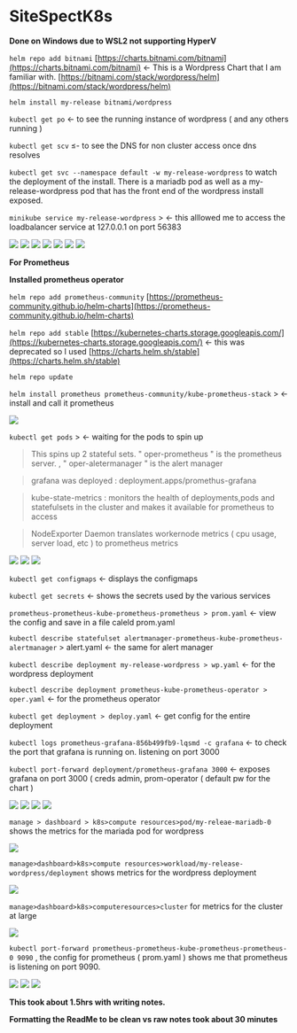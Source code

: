 # SiteSpectK8s

**Done on Windows due to WSL2 not supporting HyperV**

`helm repo add bitnami` [https://charts.bitnami.com/bitnami](https://charts.bitnami.com/bitnami) ← This is a Wordpress Chart that I am familiar with. [https://bitnami.com/stack/wordpress/helm](https://bitnami.com/stack/wordpress/helm)

`helm install my-release bitnami/wordpress`

`kubectl get po` ← to see the running instance of wordpress ( and any others running )

`kubectl get scv` ≤- to see the DNS for non cluster access once dns resolves

`kubectl get svc --namespace default -w my-release-wordpress` to watch the deployment of the install. There is a mariadb pod as well as a my-release-wordpress pod that has the front end of the wordpress install exposed.

`minikube service my-release-wordpress` > ← this alllowed me to access the loadbalancer service at 127.0.0.1 on port 56383

![](/screenshots/capture1.png)
![](/screenshots/capture2.png)
![](/screenshots/capture3.png)
![](/screenshots/capture4.png)
![](/screenshots/capture5.png)
![](/screenshots/capture6.png)
![](/screenshots/capture7.png)

**For Prometheus**

**Installed prometheus operator**

`helm repo add prometheus-community` [https://prometheus-community.github.io/helm-charts](https://prometheus-community.github.io/helm-charts)

`helm repo add stable` [https://kubernetes-charts.storage.googleapis.com/](https://kubernetes-charts.storage.googleapis.com/) ← this was deprecated so I used [https://charts.helm.sh/stable](https://charts.helm.sh/stable)

`helm repo update`

`helm install prometheus prometheus-community/kube-prometheus-stack` > ← install and call it prometheus

![](/screenshots/capture8.png)

`kubectl get pods` > ← waiting for the pods to spin up

> This spins up 2 stateful sets. " oper-prometheus " is the prometheus server. , " oper-aletermanager " is the alert manager

> grafana was deployed : deployment.apps/promethus-grafana

> kube-state-metrics : monitors the health of deployments,pods and statefulsets in the cluster and makes it available for prometheus to access

> NodeExporter Daemon translates workernode metrics ( cpu usage, server load, etc ) to prometheus metrics

![](/screenshots/capture9.png)
![](/screenshots/capture10.png)
![](/screenshots/Capture.png)

`kubectl get configmaps` ← displays the configmaps

`kubectl get secrets` ← shows the secrets used by the various services

`prometheus-prometheus-kube-prometheus-prometheus > prom.yaml` ← view the config and save in a file caleld prom.yaml

`kubectl describe statefulset alertmanager-prometheus-kube-prometheus-alertmanager` > alert.yaml ← the same for alert manager

`kubectl describe deployment my-release-wordpress > wp.yaml` ← for the wordpress deployment

`kubectl describe deployment prometheus-kube-prometheus-operator > oper.yaml` ← for the prometheus operator

`kubectl get deployment > deploy.yaml` ← get config for the entire deployment

`kubectl logs prometheus-grafana-856b499fb9-lqsmd -c grafana` ← to check the port that grafana is running on. listening on port 3000

`kubectl port-forward deployment/prometheus-grafana 3000` ← exposes grafana on port 3000 ( creds admin, prom-operator ( default pw for the chart )

![](/screenshots/capture11.png)
![](/screenshots/capture12.png)
![](/screenshots/capture13.png)
![](/screenshots/capture14.png)

`manage > dashboard > k8s>compute resources>pod/my-releae-mariadb-0` shows the metrics for the mariada pod for wordpress

![](/screenshots/capture15.png)

`manage>dashboard>k8s>compute resources>workload/my-release-wordpress/deployment` shows metrics for the wordpress deployment

![](/screenshots/capture16.png)

`manage>dashboard>k8s>computeresources>cluster` for metrics for the cluster at large

![](/screenshots/capture17.png)

`kubectl port-forward prometheus-prometheus-kube-prometheus-prometheus-0 9090` , the config for prometheus ( prom.yaml ) shows me that prometheus is listening on port 9090.

![](/screenshots/capture18.png)
![](/screenshots/capture19.png)
![](/screenshots/capture20.png)

**This took about 1.5hrs with writing notes.**

**Formatting the ReadMe to be clean vs raw notes took about 30 minutes**
